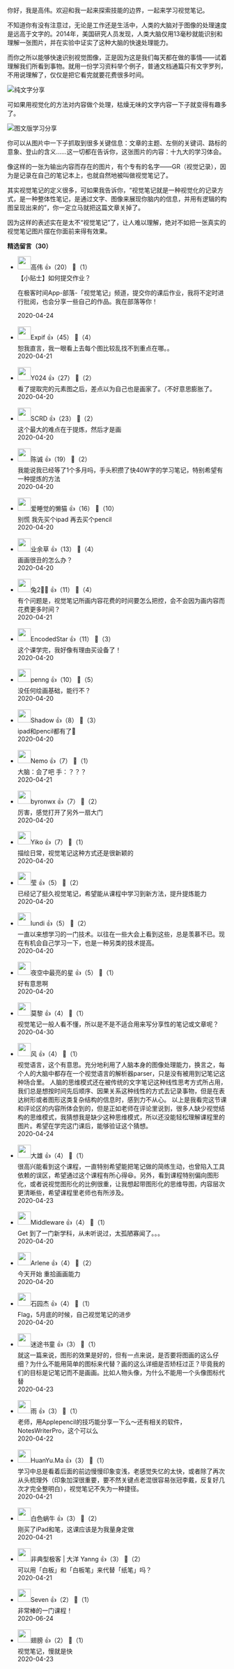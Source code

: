 你好，我是高伟。欢迎和我一起来探索技能的边界，一起来学习视觉笔记。

不知道你有没有注意过，无论是工作还是生活中，人类的大脑对于图像的处理速度是远高于文字的。2014年，美国研究人员发现，人类大脑仅用13毫秒就能识别和理解一张图片，并在实验中证实了这种大脑的快速处理能力。

而你之所以能够快速识别视觉图像，正是因为这是我们每天都在做的事情——试着理解我们所看到事物。就用一份学习资料举个例子，普通文档通篇只有文字罗列，不用说理解了，仅仅是把它看完就要花费很多时间。

![](https://static001.geekbang.org/resource/image/35/62/35014c89a79ea9c3642c1b8556371962.png?wh=1898%2A839 "纯文字分享")

可如果用视觉化的方法对内容做个处理，枯燥无味的文字内容一下子就变得有趣多了。

![](https://static001.geekbang.org/resource/image/36/09/361b73af6ed7881bc360384b74af9b09.png?wh=1142%2A1587 "图文版学习分享")

你可以从图片中一下子抓取到很多关键信息：文章的主题、左侧的关键词、路标的意象、登山的含义……这一切都在告诉你，这张图片的内容：十九大的学习体会。

像这样的一张为输出内容而存在的图片，有个专有的名字——GR（视觉记录），因为是记录在自己的笔记本上，也就自然地被叫做视觉笔记了。

其实视觉笔记的定义很多，可如果我告诉你，“视觉笔记就是一种视觉化的记录方式，是一种整体性笔记，是通过文字、图像来展现你脑内的信息，并用有逻辑的构图呈现出来的”，你一定立马就把这篇文章关掉了。

因为这样的表述实在是太不“视觉笔记”了，让人难以理解，绝对不如把一张真实的视觉笔记图片摆在你面前来得有效果。
<div><strong>精选留言（30）</strong></div><ul>
<li><img src="https://static001.geekbang.org/account/avatar/00/1e/15/70/8ee1aadf.jpg" width="30px"><span>高伟</span> 👍（20） 💬（1）<div>【小贴士】如何提交作业？
 
在极客时间App-部落-「视觉笔记」频道，提交你的课后作业，我将不定时进行批阅，也会分享一些自己的作品。我在部落等你！</div>2020-04-24</li><br/><li><img src="https://static001.geekbang.org/account/avatar/00/0f/4a/b2/6b8451c1.jpg" width="30px"><span>Expif</span> 👍（45） 💬（4）<div>恕我直言，我一眼看上去每个图比较乱找不到重点在哪。。</div>2020-04-21</li><br/><li><img src="https://static001.geekbang.org/account/avatar/00/0f/88/c8/6af6d27e.jpg" width="30px"><span>Y024</span> 👍（27） 💬（2）<div>看了提取完的元素图之后，差点以为自己也是画家了。（不好意思膨胀了。</div>2020-04-20</li><br/><li><img src="https://static001.geekbang.org/account/avatar/00/0f/ca/1f/a9a7f9d9.jpg" width="30px"><span>SCRD</span> 👍（23） 💬（2）<div>这个最大的难点在于提炼，然后才是画</div>2020-04-20</li><br/><li><img src="https://static001.geekbang.org/account/avatar/00/14/6d/7f/e1c189c7.jpg" width="30px"><span>陈诚</span> 👍（19） 💬（2）<div>我能说我已经等了1个多月吗，手头积攒了快40W字的学习笔记，特别希望有一种提炼的方法</div>2020-04-20</li><br/><li><img src="https://static001.geekbang.org/account/avatar/00/1d/8a/87/818aa9b0.jpg" width="30px"><span>爱睡觉的懒猫</span> 👍（16） 💬（10）<div>别慌 我先买个ipad 再去买个pencil</div>2020-04-20</li><br/><li><img src="https://static001.geekbang.org/account/avatar/00/11/30/8a/b5ca7286.jpg" width="30px"><span>业余草</span> 👍（13） 💬（4）<div>画画很丑的怎么办？</div>2020-04-20</li><br/><li><img src="https://static001.geekbang.org/account/avatar/00/10/bd/18/2af6bf4b.jpg" width="30px"><span>兔2🐰🍃</span> 👍（11） 💬（4）<div>有个问题是，视觉笔记所画内容花费的时间要怎么把控，会不会因为画内容而花费更多时间？</div>2020-04-21</li><br/><li><img src="https://static001.geekbang.org/account/avatar/00/16/f3/ea/2b2adda5.jpg" width="30px"><span>EncodedStar</span> 👍（11） 💬（3）<div>这个课学完，我好像有理由买设备了！</div>2020-04-20</li><br/><li><img src="https://static001.geekbang.org/account/avatar/00/0f/c3/d1/bdf895bf.jpg" width="30px"><span>penng</span> 👍（10） 💬（5）<div>没任何绘画基础，能行不？</div>2020-04-20</li><br/><li><img src="https://static001.geekbang.org/account/avatar/00/12/d2/df/381fb327.jpg" width="30px"><span>Shadow</span> 👍（8） 💬（3）<div>ipad和pencil都有了👀</div>2020-04-20</li><br/><li><img src="https://static001.geekbang.org/account/avatar/00/19/48/cf/8c88e6c0.jpg" width="30px"><span>Nemo</span> 👍（7） 💬（1）<div>大脑：会了吧
手：？？？</div>2020-04-21</li><br/><li><img src="https://static001.geekbang.org/account/avatar/00/10/a5/75/41602108.jpg" width="30px"><span>byronwx</span> 👍（7） 💬（2）<div>厉害，感觉打开了另外一扇大门</div>2020-04-20</li><br/><li><img src="https://static001.geekbang.org/account/avatar/00/1e/19/f0/06227293.jpg" width="30px"><span>Yiko</span> 👍（7） 💬（1）<div>描绘日常，视觉笔记这种方式还是很新颖的</div>2020-04-20</li><br/><li><img src="https://static001.geekbang.org/account/avatar/00/0f/91/c4/40609b81.jpg" width="30px"><span>莹</span> 👍（5） 💬（2）<div>已经记了挺久视觉笔记，希望能从课程中学习到新方法，提升提炼能力</div>2020-04-20</li><br/><li><img src="https://static001.geekbang.org/account/avatar/00/0f/4e/62/65466407.jpg" width="30px"><span>lundi</span> 👍（5） 💬（2）<div>一直以来想学习的一门技术。以往在一些大会上看到这些，总是羡慕不已。现在有机会自己学习一下，也是一种另类的技术提高。</div>2020-04-20</li><br/><li><img src="https://static001.geekbang.org/account/avatar/00/13/57/6e/b6795c44.jpg" width="30px"><span>夜空中最亮的星</span> 👍（5） 💬（1）<div>好有意思啊</div>2020-04-20</li><br/><li><img src="https://static001.geekbang.org/account/avatar/00/10/ad/59/a0b27c48.jpg" width="30px"><span>莫黎</span> 👍（4） 💬（1）<div>视觉笔记一般人看不懂，所以是不是不适合用来写分享性的笔记或文章呢？</div>2020-04-30</li><br/><li><img src="https://static001.geekbang.org/account/avatar/00/16/0a/83/f916f903.jpg" width="30px"><span>风</span> 👍（4） 💬（1）<div>视觉语言，这个有意思。充分地利用了人脑本身的图像处理能力，换言之，每个人的大脑中都存在一个视觉语言的解析器parser，只是没有被用到记笔记这种场合里。
人脑的思维模式还在被传统的文字笔记这种线性思考方式所占用，我们总是想按时间先后顺序、因果关系这种线性的方式去记录事物，但是在表达树形或者图形这类复杂结构的信息时，感到力不从心。
以上是我看完这节课和评论区的内容所体会到的，但是正如老师在评论里说到，很多人缺少视觉结构的思维模式，我猜想我是缺少这种思维模式，所以还没能轻松理解课程里的图片。希望在学完这门课后，能够验证这个猜想。</div>2020-04-24</li><br/><li><img src="https://static001.geekbang.org/account/avatar/00/0f/ac/17/92b5114f.jpg" width="30px"><span>大雄</span> 👍（4） 💬（1）<div>很高兴能看到这个课程，一直特别希望能把笔记做的简练生动，也曾陷入工具依赖的误区，希望通过这个课程有所心得😆。另外，看到课程特别偏向图形化，或者说视觉图形化的比例很重，让我想起带图形化的思维导图，内容层次更清晰些，希望课程里老师也有所涉及。</div>2020-04-23</li><br/><li><img src="https://static001.geekbang.org/account/avatar/00/10/5b/8f/4b0ab5db.jpg" width="30px"><span>Middleware</span> 👍（4） 💬（1）<div>Get 到了一门新学科，从未听说过，太孤陋寡闻了。。。</div>2020-04-20</li><br/><li><img src="https://static001.geekbang.org/account/avatar/00/1e/1a/bf/5e2b1017.jpg" width="30px"><span>Arlene</span> 👍（4） 💬（2）<div>今天开始 重拾画画能力</div>2020-04-20</li><br/><li><img src="https://static001.geekbang.org/account/avatar/00/10/1b/ce/33d60c8a.jpg" width="30px"><span>石园杰</span> 👍（4） 💬（1）<div>Flag，5月底的时候，自己视觉笔记的进步</div>2020-04-20</li><br/><li><img src="https://static001.geekbang.org/account/avatar/00/10/a2/5e/3871ff79.jpg" width="30px"><span>迷途书童</span> 👍（3） 💬（1）<div>就这一篇来说，图形的效果是好的，但有一点来说，是否要将图画的这么仔细？为什么不能用简单的图标来代替？画的这么详细是否矫枉过正？毕竟我的们的目标是记笔记而不是画画。比如人物头像，为什么不能用一个头像图标代替</div>2020-04-23</li><br/><li><img src="https://static001.geekbang.org/account/avatar/00/16/6d/52/c8d76d0e.jpg" width="30px"><span>雨</span> 👍（3） 💬（1）<div>老师，用Applepencil的技巧能分享一下么～还有相关的软件，NotesWriterPro，这个可以么</div>2020-04-22</li><br/><li><img src="https://static001.geekbang.org/account/avatar/00/1c/32/f5/981f16d3.jpg" width="30px"><span>HuanYu.Ma</span> 👍（3） 💬（1）<div>学习中总是看着后面的前边慢慢印象变浅，老感觉失忆的太快，或者除了再次从头梳理外（印象加深很重要，要不然关键点老混很容易张冠李戴，反复好几次才完全整明白），视觉笔记不失为一种捷径。</div>2020-04-21</li><br/><li><img src="https://static001.geekbang.org/account/avatar/00/12/25/8b/63cc2a49.jpg" width="30px"><span>白色蜗牛</span> 👍（3） 💬（2）<div>刚买了iPad和笔，这课应该是为我量身定做</div>2020-04-21</li><br/><li><img src="https://static001.geekbang.org/account/avatar/00/17/55/80/aa51338c.jpg" width="30px"><span>非典型极客 | 大洋 Yanng</span> 👍（3） 💬（2）<div>可以用「白板」和「白板笔」来代替「纸笔」吗？</div>2020-04-21</li><br/><li><img src="https://static001.geekbang.org/account/avatar/00/19/46/3a/35d9cc02.jpg" width="30px"><span>Seven</span> 👍（2） 💬（1）<div>非常棒的一门课程！</div>2020-06-24</li><br/><li><img src="https://static001.geekbang.org/account/avatar/00/11/6e/4e/034e2943.jpg" width="30px"><span>翅膀</span> 👍（2） 💬（1）<div>视觉笔记，慢就是快</div>2020-04-23</li><br/>
</ul>